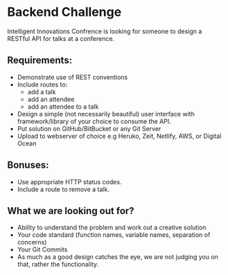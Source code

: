 
# Backend Challenge

Intelligent Innovations Confrence is looking for someone to design a RESTful API for talks at a conference.

## Requirements:

- Demonstrate use of REST conventions  
- Include routes to:  
	- add a talk  
	- add an attendee  
	- add an attendee to a talk
- Design a simple (not necessarily beautiful) user interface with framework/library of your choice to consume the API.
- Put solution on GitHub/BitBucket or any Git Server  
- Upload to webserver of choice e.g Heruko, Zeit, Netlify, AWS, or Digital Ocean 

## Bonuses:

- Use appropriate HTTP status codes.  
- Include a route to remove a talk. 

## What we are looking out for?

- Ability to understand the problem and work out a creative solution 
- Your code standard (function names, variable names, separation of concerns)
- Your Git Commits
- As much as a good design catches the eye, we are not judging you on that, rather the functionality.
